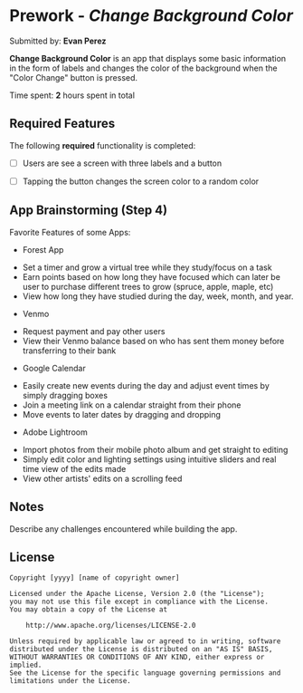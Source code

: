 # Prework - *Change Background Color*

Submitted by: **Evan Perez**

**Change Background Color** is an app that displays some basic information in the form of labels and changes the color of the background when the "Color Change" button is pressed.

Time spent: **2** hours spent in total

## Required Features

The following **required** functionality is completed:

- [ ] Users are see a screen with three labels and a button
- [ ] Tapping the button changes the screen color to a random color
 

## App Brainstorming (Step 4)

Favorite Features of some Apps:

- Forest App
* Set a timer and grow a virtual tree while they study/focus on a task
* Earn points based on how long they have focused which can later be user to purchase different trees to grow (spruce, apple, maple, etc)
* View how long they have studied during the day, week, month, and year.

- Venmo
* Request payment and pay other users
* View their Venmo balance based on who has sent them money before transferring to their bank

- Google Calendar
* Easily create new events during the day and adjust event times by simply dragging boxes
* Join a meeting link on a calendar straight from their phone
* Move events to later dates by dragging and dropping

- Adobe Lightroom
* Import photos from their mobile photo album and get straight to editing
* Simply edit color and lighting settings using intuitive sliders and real time view of the edits made 
* View other artists' edits on a scrolling feed

## Notes

Describe any challenges encountered while building the app.

## License

    Copyright [yyyy] [name of copyright owner]

    Licensed under the Apache License, Version 2.0 (the "License");
    you may not use this file except in compliance with the License.
    You may obtain a copy of the License at

        http://www.apache.org/licenses/LICENSE-2.0

    Unless required by applicable law or agreed to in writing, software
    distributed under the License is distributed on an "AS IS" BASIS,
    WITHOUT WARRANTIES OR CONDITIONS OF ANY KIND, either express or implied.
    See the License for the specific language governing permissions and
    limitations under the License.
